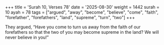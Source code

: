 +++
title = 'Surah 10, Verses 78'
date = '2025-08-30'
weight = 1442
surah = 10
ayah = 78
tags = ["argued", "away", "become", "believe", "come", "faith", "forefather", "forefathers", "land", "supreme", "turn", "two"]
+++

They argued, “Have you come to turn us away from the faith of our forefathers so that the two of you may become supreme in the land? We will never believe in you!”